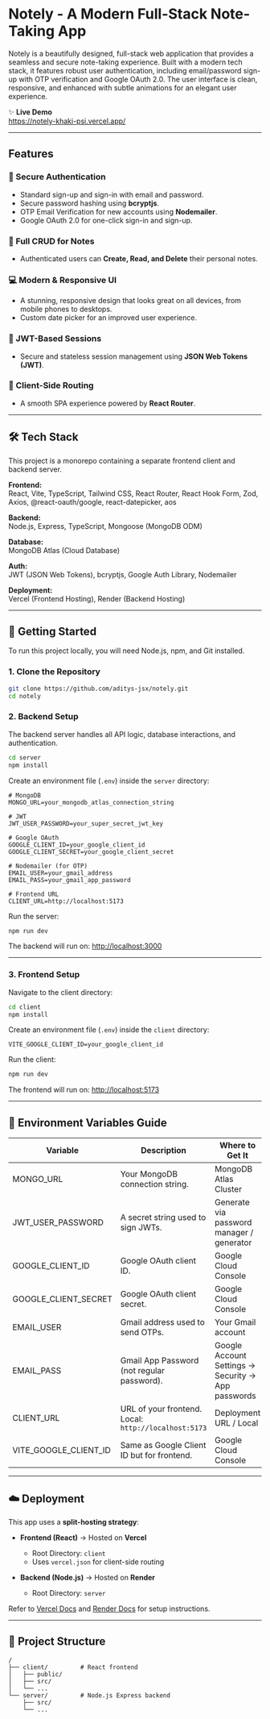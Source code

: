 # Notely - A Modern Full-Stack Note-Taking App

Notely is a beautifully designed, full-stack web application that provides a seamless and secure note-taking experience. Built with a modern tech stack, it features robust user authentication, including email/password sign-up with OTP verification and Google OAuth 2.0. The user interface is clean, responsive, and enhanced with subtle animations for an elegant user experience.

✨ **Live Demo**  
https://notely-khaki-psi.vercel.app/

---

## Features

### 🔐 Secure Authentication
- Standard sign-up and sign-in with email and password.  
- Secure password hashing using **bcryptjs**.  
- OTP Email Verification for new accounts using **Nodemailer**.  
- Google OAuth 2.0 for one-click sign-in and sign-up.  

### 📝 Full CRUD for Notes
- Authenticated users can **Create, Read, and Delete** their personal notes.

### 💻 Modern & Responsive UI
- A stunning, responsive design that looks great on all devices, from mobile phones to desktops.  
- Custom date picker for an improved user experience.  

### 🔑 JWT-Based Sessions
- Secure and stateless session management using **JSON Web Tokens (JWT)**.

### 🚦 Client-Side Routing
- A smooth SPA experience powered by **React Router**.

---

## 🛠️ Tech Stack

This project is a monorepo containing a separate frontend client and backend server.

**Frontend:**  
React, Vite, TypeScript, Tailwind CSS, React Router, React Hook Form, Zod, Axios, @react-oauth/google, react-datepicker, aos  

**Backend:**  
Node.js, Express, TypeScript, Mongoose (MongoDB ODM)  

**Database:**  
MongoDB Atlas (Cloud Database)  

**Auth:**  
JWT (JSON Web Tokens), bcryptjs, Google Auth Library, Nodemailer  

**Deployment:**  
Vercel (Frontend Hosting), Render (Backend Hosting)

---

## 🚀 Getting Started

To run this project locally, you will need Node.js, npm, and Git installed.

### 1. Clone the Repository
```bash
git clone https://github.com/aditys-jsx/notely.git
cd notely
```

### 2. Backend Setup
The backend server handles all API logic, database interactions, and authentication.

```bash
cd server
npm install
```

Create an environment file (`.env`) inside the `server` directory:

```env
# MongoDB
MONGO_URL=your_mongodb_atlas_connection_string

# JWT
JWT_USER_PASSWORD=your_super_secret_jwt_key

# Google OAuth
GOOGLE_CLIENT_ID=your_google_client_id
GOOGLE_CLIENT_SECRET=your_google_client_secret

# Nodemailer (for OTP)
EMAIL_USER=your_gmail_address
EMAIL_PASS=your_gmail_app_password

# Frontend URL
CLIENT_URL=http://localhost:5173
```

Run the server:
```bash
npm run dev
```
The backend will run on: [http://localhost:3000](http://localhost:3000)

---

### 3. Frontend Setup

Navigate to the client directory:
```bash
cd client
npm install
```

Create an environment file (`.env`) inside the `client` directory:

```env
VITE_GOOGLE_CLIENT_ID=your_google_client_id
```

Run the client:
```bash
npm run dev
```
The frontend will run on: [http://localhost:5173](http://localhost:5173)

---

## 🔑 Environment Variables Guide

| Variable             | Description                                   | Where to Get It |
|----------------------|-----------------------------------------------|-----------------|
| MONGO_URL            | Your MongoDB connection string.               | MongoDB Atlas Cluster |
| JWT_USER_PASSWORD    | A secret string used to sign JWTs.            | Generate via password manager / generator |
| GOOGLE_CLIENT_ID     | Google OAuth client ID.                       | Google Cloud Console |
| GOOGLE_CLIENT_SECRET | Google OAuth client secret.                   | Google Cloud Console |
| EMAIL_USER           | Gmail address used to send OTPs.              | Your Gmail account |
| EMAIL_PASS           | Gmail App Password (not regular password).    | Google Account Settings → Security → App passwords |
| CLIENT_URL           | URL of your frontend. Local: `http://localhost:5173` | Deployment URL / Local |
| VITE_GOOGLE_CLIENT_ID| Same as Google Client ID but for frontend.    | Google Cloud Console |

---

## ☁️ Deployment

This app uses a **split-hosting strategy**:

- **Frontend (React)** → Hosted on **Vercel**  
  - Root Directory: `client`  
  - Uses `vercel.json` for client-side routing  

- **Backend (Node.js)** → Hosted on **Render**  
  - Root Directory: `server`  

Refer to [Vercel Docs](https://vercel.com/docs) and [Render Docs](https://render.com/docs) for setup instructions.

---

## 📂 Project Structure

```
/
├── client/         # React frontend
│   ├── public/
│   ├── src/
│   └── ...
└── server/         # Node.js Express backend
    ├── src/
    └── ...
```
